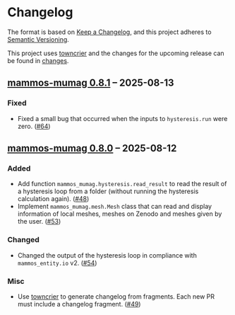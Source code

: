 # Changelog

The format is based on [Keep a Changelog](https://keepachangelog.com/en/1.0.0/), and this project adheres to [Semantic Versioning](https://semver.org/spec/v2.0.0.html).

This project uses [towncrier](https://towncrier.readthedocs.io/) and the changes for the upcoming release can be found in [changes](changes).

<!-- towncrier release notes start -->

## [mammos-mumag 0.8.1](https://github.com/MaMMoS-project/mammos-mumag/tree/0.8.1) – 2025-08-13

### Fixed

- Fixed a small bug that occurred when the inputs to `hysteresis.run` were zero. ([#64](https://github.com/MaMMoS-project/mammos-mumag/pull/64))


## [mammos-mumag 0.8.0](https://github.com/MaMMoS-project/mammos-mumag/tree/0.8.0) – 2025-08-12

### Added

- Add function `mammos_mumag.hysteresis.read_result` to read the result of a hysteresis loop from a folder (without running the hysteresis calculation again). ([#48](https://github.com/MaMMoS-project/mammos-mumag/pull/48))
- Implement `mammos_mumag.mesh.Mesh` class that can read and display information of local meshes, meshes on Zenodo and meshes given by the user. ([#53](https://github.com/MaMMoS-project/mammos-mumag/pull/53))

### Changed

- Changed the output of the hysteresis loop in compliance with `mammos_entity.io` v2. ([#54](https://github.com/MaMMoS-project/mammos-mumag/pull/54))

### Misc

- Use [towncrier](https://towncrier.readthedocs.io) to generate changelog from fragments. Each new PR must include a changelog fragment. ([#49](https://github.com/MaMMoS-project/mammos-mumag/pull/49))
